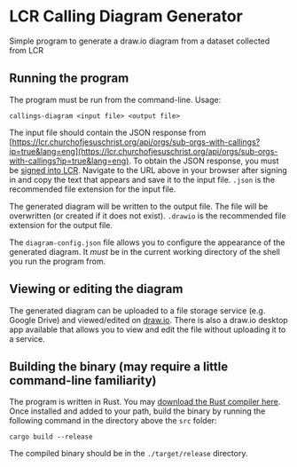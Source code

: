 # LCR Calling Diagram Generator

Simple program to generate a draw.io diagram from a dataset collected from LCR

## Running the program

The program must be run from the command-line. Usage:

``` shell
callings-diagram <input file> <output file>
```

The input file should contain the JSON response from [https://lcr.churchofjesuschrist.org/api/orgs/sub-orgs-with-callings?ip=true&lang=eng](https://lcr.churchofjesuschrist.org/api/orgs/sub-orgs-with-callings?ip=true&lang=eng). To obtain the JSON response, you must be [signed into LCR](https://lcr.churchofjesuschrist.org/). Navigate to the URL above in your browser after signing in and copy the text that appears and save it to the input file. `.json` is the recommended file extension for the input file.

The generated diagram will be written to the output file. The file will be overwritten (or created if it does not exist). `.drawio` is the recommended file extension for the output file.

The `diagram-config.json` file allows you to configure the appearance of the generated diagram. It *must* be in the current working directory of the shell you run the program from.

## Viewing or editing the diagram

The generated diagram can be uploaded to a file storage service (e.g. Google Drive) and viewed/edited on [draw.io](https://draw.io). There is also a draw.io desktop app available that allows you to view and edit the file without uploading it to a service.

## Building the binary (may require a little command-line familiarity)

The program is written in Rust. You may [download the Rust compiler here](https://www.rust-lang.org/tools/install). Once installed and added to your path, build the binary by running the following command in the directory above the `src` folder:

``` shell
cargo build --release
```

The compiled binary should be in the `./target/release` directory.

